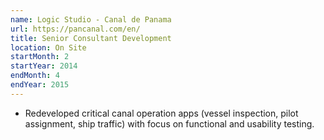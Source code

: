 ```yaml
---
name: Logic Studio - Canal de Panama
url: https://pancanal.com/en/
title: Senior Consultant Development
location: On Site
startMonth: 2
startYear: 2014
endMonth: 4
endYear: 2015
---
```


- Redeveloped critical canal operation apps (vessel inspection, pilot assignment, ship traffic) with focus on functional and usability testing.